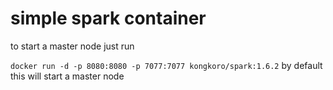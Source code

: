 # simple spark container

to start a master node just run

`docker run -d -p 8080:8080 -p 7077:7077 kongkoro/spark:1.6.2`    by default this will start a master node 
